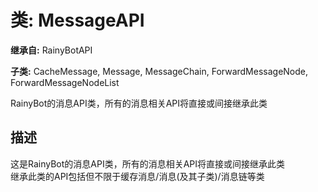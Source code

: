 # 类: MessageAPI  
  
**继承自:** RainyBotAPI  
  
**子类:** CacheMessage, Message, MessageChain, ForwardMessageNode, ForwardMessageNodeList  
  
RainyBot的消息API类，所有的消息相关API将直接或间接继承此类  
  
## 描述  
  
这是RainyBot的消息API类，所有的消息相关API将直接或间接继承此类   
继承此类的API包括但不限于缓存消息/消息(及其子类)/消息链等类  
  

